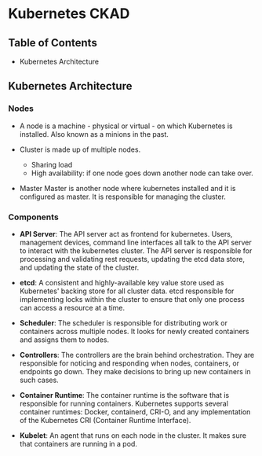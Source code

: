 # Kubernetes CKAD

## Table of Contents

- Kubernetes Architecture

## Kubernetes Architecture

### Nodes

- A node is a machine - physical or virtual - on which Kubernetes is installed. Also known as a minions in the past.
- Cluster is made up of multiple nodes.

  - Sharing load
  - High availability: if one node goes down another node can take over.

- Master
  Master is another node where kubernetes installed and it is configured as master. It is responsible for managing the cluster.

### Components

- **API Server**: The API server act as frontend for kubernetes. Users, management devices, command line interfaces all talk to the API server to interact with the kubernetes cluster. The API server is responsible for processing and validating rest requests, updating the etcd data store, and updating the state of the cluster.

- **etcd**: A consistent and highly-available key value store used as Kubernetes' backing store for all cluster data. etcd responsible for implementing locks within the cluster to ensure that only one process can access a resource at a time.

- **Scheduler**: The scheduler is responsible for distributing work or containers across multiple nodes. It looks for newly created containers and assigns them to nodes.

- **Controllers**: The controllers are the brain behind orchestration. They are responsible for noticing and responding when nodes, containers, or endpoints go down. They make decisions to bring up new containers in such cases.

- **Container Runtime**: The container runtime is the software that is responsible for running containers. Kubernetes supports several container runtimes: Docker, containerd, CRI-O, and any implementation of the Kubernetes CRI (Container Runtime Interface).

- **Kubelet**: An agent that runs on each node in the cluster. It makes sure that containers are running in a pod.
